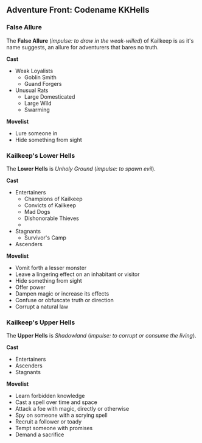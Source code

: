 ## Adventure Front: Codename KKHells
### False Allure
The **False Allure** (*impulse: to draw in the weak-willed*) of Kailkeep is as it's name suggests, an allure for adventurers that bares no truth. 

**Cast**
- Weak Loyalists
	- Goblin Smith
	- Guand Forgers
- Unusual Rats
	- Large Domesticated
	- Large Wild
	- Swarming

**Movelist**
-   Lure someone in
-   Hide something from sight

### Kailkeep's Lower Hells
The **Lower Hells** is *Unholy Ground* (*impulse: to spawn evil*).

**Cast**
- Entertainers
	- Champions of Kailkeep
	- Convicts of Kailkeep
	- Mad Dogs
	- Dishonorable Thieves
	- 
- Stagnants
	- Survivor's Camp
- Ascenders

**Movelist**
-   Vomit forth a lesser monster
-   Leave a lingering effect on an inhabitant or visitor
-   Hide something from sight
-   Offer power
-   Dampen magic or increase its effects
-   Confuse or obfuscate truth or direction
-   Corrupt a natural law

### Kailkeep's Upper Hells
The **Upper Hells** is *Shadowland* (*impulse: to corrupt or consume the living*).

**Cast**
- Entertainers
- Ascenders
- Stagnants

**Movelist**
-   Learn forbidden knowledge
-   Cast a spell over time and space
-   Attack a foe with magic, directly or otherwise
-   Spy on someone with a scrying spell
-   Recruit a follower or toady
-   Tempt someone with promises
-   Demand a sacrifice
